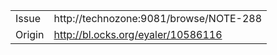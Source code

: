 |          |                                               |
|----------|-----------------------------------------------|
| Issue    | http://technozone:9081/browse/NOTE-288        |
| Origin   | http://bl.ocks.org/eyaler/10586116            |
